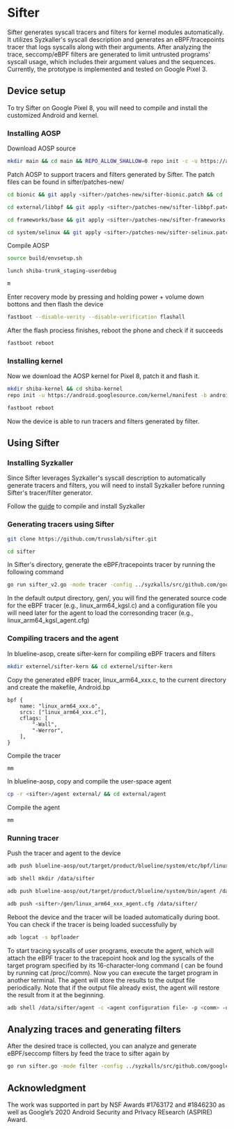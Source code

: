 # Sifter
Sifter generates syscall tracers and filters for kernel modules automatically. It utilizes Syzkaller's syscall description and generates an eBPF/tracepoints tracer that logs syscalls along with their arguments. After analyzing the trace, seccomp/eBPF filters are generated to limit untrusted programs' syscall usage, which includes their argument values and the sequences. Currently, the prototype is implemented and tested on Google Pixel 3.

## Device setup
To try Sifter on Google Pixel 8, you will need to compile and install the customized Android and kernel.

### Installing AOSP
Download AOSP source

``` bash
mkdir main && cd main && REPO_ALLOW_SHALLOW=0 repo init -c -u https://android.googlesource.com/platform/manifest -b main --use-superproject --partial-clone --partial-clone-exclude=platform/frameworks/base --clone-filter=blob:limit=100k && repo sync -c -j32
```

Patch AOSP to support tracers and filters generated by Sifter. The patch files can be found in sifter/patches-new/
``` bash
cd bionic && git apply <sifter>/patches-new/sifter-bionic.patch && cd ../
```
``` bash
cd external/libbpf && git apply <sifter>/patches-new/sifter-libbpf.patch && cd ../../
```
``` bash
cd frameworks/base && git apply <sifter>/patches-new/sifter-frameworks.patch && cd ../
```
``` bash
cd system/selinux && git apply <sifter>/patches-new/sifter-selinux.patch && cd ../
```

Compile AOSP
``` bash
source build/envsetup.sh
```
``` bash
lunch shiba-trunk_staging-userdebug
```
``` bash
m
```
Enter recovery mode by pressing and holding power + volume down bottons and then flash the device
``` bash
fastboot --disable-verity --disable-verification flashall
```
After the flash prociess finishes, reboot the phone and check if it succeeds
``` bash
fastboot reboot
```


### Installing kernel
Now we download the AOSP kernel for Pixel 8, patch it and flash it.

``` bash
mkdir shiba-kernel && cd shiba-kernel
repo init -u https://android.googlesource.com/kernel/manifest -b android-gs-shusky-6.1-android16
```

``` bash
fastboot reboot
```
Now the device is able to run tracers and filters generated by filter.

## Using Sifter

### Installing Syzkaller
Since Sifter leverages Syzkaller's syscall description to automatically generate tracers and filters, you will need to install Syzkaller before running Sifter's tracer/filter generator.

Follow the [guide](https://github.com/google/syzkaller/blob/master/docs/linux/setup_linux-host_qemu-vm_arm64-kernel.md) to compile and install Syzkaller

### Generating tracers using Sifter
``` bash
git clone https://github.com/trusslab/sifter.git
```
``` bash
cd sifter
```
In Sifter's directory, generate the eBPF/tracepoints tracer by running the following command
``` bash
go run sifter_v2.go -mode tracer -config ../syzkalls/src/github.com/google/syzkaller/configs/adb_binder.cfg -fd fd_kgsl -out kgsl
```
In the default output directory, gen/, you will find the generated source code for the eBPF tracer (e.g., linux\_arm64\_kgsl.c) and a configuration file you will need later for the agent to load the corresonding tracer (e.g., linux\_arm64\_kgsl\_agent.cfg)

### Compiling tracers and the agent
In blueline-asop, create sifter-kern for compiling eBPF tracers and filters
``` bash
mkdir externel/sifter-kern && cd externel/sifter-kern
```
Copy the generated eBPF tracer, linux\_arm64\_xxx.c, to the current directory and create the makefile, Android.bp
```
bpf {
    name: "linux_arm64_xxx.o",
    srcs: ["linux_arm64_xxx.c"],
    cflags: [
        "-Wall",
        "-Werror",
    ],
}
```
Compile the tracer
``` bash
mm
```
In blueline-aosp, copy and compile the user-space agent
``` bash
cp -r <sifter>/agent external/ && cd external/agent
```
Compile the agent
``` bash
mm
```

### Running tracer
Push the tracer and agent to the device
``` bash
adb push blueline-aosp/out/target/product/blueline/system/etc/bpf/linux_arm64_xxx.o /etc/bpf/
```
``` bash
adb shell mkdir /data/sifter
```
``` bash
adb push blueline-aosp/out/target/product/blueline/system/bin/agent /data/sifter/
```
``` bash
adb push <sifter>/gen/linux_arm64_xxx_agent.cfg /data/sifter/
```
Reboot the device and the tracer will be loaded automatically during boot. You can check if the tracer is being loaded successfully by
``` bash
adb logcat -s bpfloader
```
To start tracing syscalls of user programs, execute the agent, which will attach the eBPF tracer to the tracepoint hook and log the syscalls of the target program specified by its 16-character-long command (<comm> can be found by running cat /proc/<pid>/comm). Now you can execute the target program in another terminal. The agent will store the results to the output file periodically. Note that if the output file already exist, the agent will restore the result from it at the beginning.
``` bash
adb shell /data/sifter/agent -c <agent configuration file> -p <comm> -o <output file>
```

## Analyzing traces and generating filters
After the desired trace is collected, you can analyze and generate eBPF/seccomp filters by feed the trace to sifter again by
``` bash
go run sifter.go -mode filter -config ../syzkalls/src/github.com/google/syzkaller/configs/adb_binder.cfg -fd fd_kgsl -out kgsl
```


## Acknowledgment
The work was supported in part by NSF Awards #1763172 and #1846230 as well as Google’s 2020 Android Security and PrIvacy REsearch (ASPIRE) Award.
